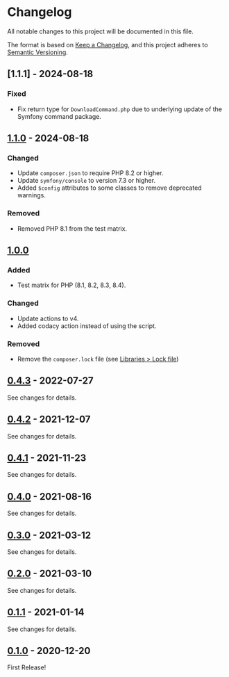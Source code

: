 # Changelog

All notable changes to this project will be documented in this file.

The format is based on [Keep a Changelog](https://keepachangelog.com/en/1.1.0/),
and this project adheres to [Semantic Versioning](https://semver.org/spec/v2.0.0.html).

## [1.1.1] - 2024-08-18

### Fixed

- Fix return type for `DownloadCommand.php` due to underlying update of the Symfony command package.

## [1.1.0] - 2024-08-18

### Changed

- Update `composer.json` to require PHP 8.2 or higher.
- Update `symfony/console` to version 7.3 or higher.
- Added `$config` attributes to some classes to remove deprecated warnings.

### Removed

- Removed PHP 8.1 from the test matrix.

## [1.0.0]

### Added

- Test matrix for PHP (8.1, 8.2, 8.3, 8.4).

### Changed

- Update actions to v4.
- Added codacy action instead of using the script.

### Removed

- Remove the `composer.lock` file (see [Libraries > Lock file](https://getcomposer.org/doc/02-libraries.md#lock-file))

## [0.4.3] - 2022-07-27

See changes for details.

## [0.4.2] - 2021-12-07

See changes for details.

## [0.4.1] - 2021-11-23

See changes for details.

## [0.4.0] - 2021-08-16

See changes for details.

## [0.3.0] - 2021-03-12

See changes for details.

## [0.2.0] - 2021-03-10

See changes for details.

## [0.1.1] - 2021-01-14

See changes for details.

## [0.1.0] - 2020-12-20

First Release!

[1.1.0]: https://github.com/26b/i18n-midoru/compare/1.0.0...1.1.0
[1.0.0]: https://github.com/26b/i18n-midoru/compare/0.4.3...1.0.0
[0.4.3]: https://github.com/26b/i18n-midoru/compare/0.4.2...0.4.3
[0.4.2]: https://github.com/26b/i18n-midoru/compare/0.4.1...0.4.2
[0.4.1]: https://github.com/26b/i18n-midoru/compare/0.4.0...0.4.1
[0.4.0]: https://github.com/26b/i18n-midoru/compare/0.3.0...0.4.0
[0.3.0]: https://github.com/26b/i18n-midoru/compare/0.2.0...0.3.0
[0.2.0]: https://github.com/26b/i18n-midoru/compare/0.1.1...0.2.0
[0.1.1]: https://github.com/26b/i18n-midoru/compare/0.1.0...0.1.1
[0.1.0]: https://github.com/26b/unbabble/releases/tag/0.1.0
